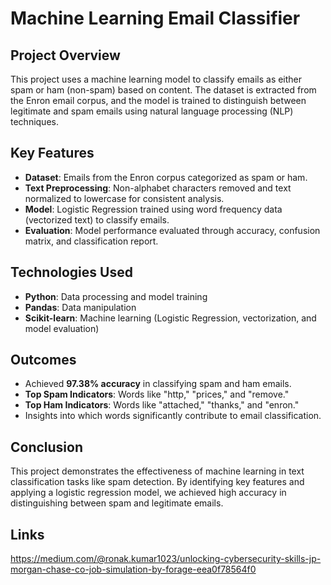 # Machine Learning Email Classifier

## Project Overview

This project uses a machine learning model to classify emails as either spam or ham (non-spam) based on content. The dataset is extracted from the Enron email corpus, and the model is trained to distinguish between legitimate and spam emails using natural language processing (NLP) techniques.

## Key Features

- **Dataset**: Emails from the Enron corpus categorized as spam or ham.
- **Text Preprocessing**: Non-alphabet characters removed and text normalized to lowercase for consistent analysis.
- **Model**: Logistic Regression trained using word frequency data (vectorized text) to classify emails.
- **Evaluation**: Model performance evaluated through accuracy, confusion matrix, and classification report.

## Technologies Used

- **Python**: Data processing and model training
- **Pandas**: Data manipulation
- **Scikit-learn**: Machine learning (Logistic Regression, vectorization, and model evaluation)

## Outcomes

- Achieved **97.38% accuracy** in classifying spam and ham emails.
- **Top Spam Indicators**: Words like "http," "prices," and "remove."
- **Top Ham Indicators**: Words like "attached," "thanks," and "enron."
- Insights into which words significantly contribute to email classification.

## Conclusion

This project demonstrates the effectiveness of machine learning in text classification tasks like spam detection. By identifying key features and applying a logistic regression model, we achieved high accuracy in distinguishing between spam and legitimate emails.

## Links

https://medium.com/@ronak.kumar1023/unlocking-cybersecurity-skills-jp-morgan-chase-co-job-simulation-by-forage-eea0f78564f0

